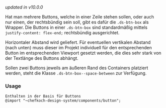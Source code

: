 *updated in v10.0.0*

Hat man mehrere Buttons, welche in einer Zeile stehen sollen, oder auch nur einen, der rechtsbündig sein soll, gibt es dafür die `.ds-btn-box` als Wrapper. 
Die Buttons in einer `.ds-btn-box` sind standardmäßig mittels `justify-content: flex-end;` rechtsbündig ausgerichtet.  

Horizontaler Abstand wird geliefert. Für eventuellen vertikalen Abstand (nach unten) muss dieser im Projekt individuell für den entsprechenden Button im entsprechenden Viewport gesetzt werden, die dies sehr stark von der Textlänge des Buttons abhängt.

Sollen zwei Buttons jeweils am äußeren Rand des Containers platziert werden, steht die Klasse `.ds-btn-box--space-between` zur Verfügung.
### Usage  
    
    Enthalten in der Basis für Buttons
    @import "~chefkoch-design-system/components/button";
